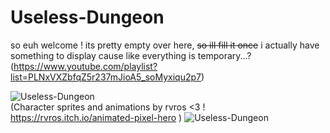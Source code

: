 # Useless-Dungeon

so euh welcome !
its pretty empty over here, ~~so ill fill it once~~ i actually have something to display cause like everything is temporary...?(https://www.youtube.com/playlist?list=PLNxVXZbfqZ5r237mJioA5_soMyxiqu2p7)

![Useless-Dungeon](https://github.com/Amri-Tarik/Useless-Dungeon/blob/master/Useless_Dungeon_2.gif)    
(Character sprites and animations by rvros <3 ! https://rvros.itch.io/animated-pixel-hero )
![Useless-Dungeon](https://github.com/Amri-Tarik/Useless-Dungeon/blob/master/Useless_Dungeon.gif)  
